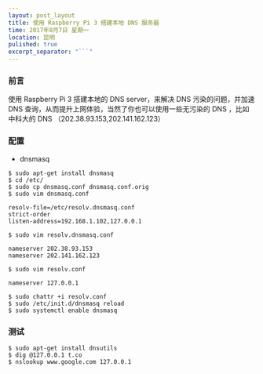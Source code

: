 ```yaml
---
layout: post_layout
title: 使用 Raspberry Pi 3 搭建本地 DNS 服务器
time: 2017年8月7日 星期一
location: 昆明
pulished: true
excerpt_separator: "```"
---
```


### 前言

使用 Raspberry Pi 3 搭建本地的 DNS server，来解决 DNS 污染的问题，并加速 DNS 查询，从而提升上网体验，当然了你也可以使用一些无污染的 DNS ，比如中科大的 DNS （202.38.93.153,202.141.162.123）

### 配置

+ dnsmasq 

```shell
$ sudo apt-get install dnsmasq
$ cd /etc/
$ sudo cp dnsmasq.conf dnsmasq.conf.orig
$ sudo vim dnsmasq.conf

resolv-file=/etc/resolv.dnsmasq.conf
strict-order
listen-address=192.168.1.102,127.0.0.1

$ sudo vim resolv.dnsmasq.conf

nameserver 202.38.93.153 
nameserver 202.141.162.123

$ sudo vim resolv.conf

nameserver 127.0.0.1

$ sudo chattr +i resolv.conf
$ sudo /etc/init.d/dnsmasq reload
$ sudo systemctl enable dnsmasq
```

### 测试

```shell
$ sudo apt-get install dnsutils
$ dig @127.0.0.1 t.co
$ nslookup www.google.com 127.0.0.1
```